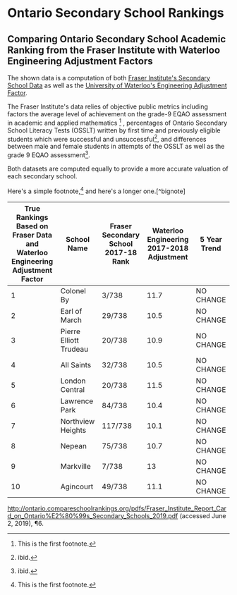 # Ontario Secondary School Rankings
## Comparing Ontario Secondary School Academic Ranking from the Fraser Institute with Waterloo Engineering Adjustment Factors  

The shown data is a computation of both [Fraser Institute's Secondary School Data](http://ontario.compareschoolrankings.org/secondary/SchoolsByRankLocationName.aspx) as well as the [University of Waterloo's Engineering Adjustment Factor](https://globalnews.ca/news/4405495/waterloo-engineering-grade-inflation-list/).

 The Fraser Institute's data relies of objective public metrics including factors the average level of achievement on the grade-9
EQAO assessment in academic and applied mathematics [^1] , percentages of Ontario Secondary School Literacy Tests (OSSLT) written by first time and previously eligible students which were successful and unsuccessful[^fn1], and differences between male and female students in attempts of the OSSLT as well as the grade 9 EQAO assessment[^fn2].

Both datasets are computed equally to provide a more accurate valuation of each secondary school.

Here's a simple footnote,[^1] and here's a longer one.[^bignote]

[^1]: This is the first footnote.


| True Rankings Based on Fraser Data and Waterloo Engineering Adjustment Factor | School Name            | Fraser Secondary School 2017-18 Rank | Waterloo Engineering 2017-2018 Adjustment | 5 Year Trend |
|------------------------------------------------------------------------------|------------------------|--------------------------------------|-------------------------------------------|--------------|
| 1                                                                            | Colonel By             | 3/738                                | 11.7                                      | NO CHANGE    |
| 2                                                                            | Earl of March          | 29/738                               | 10.5                                      | NO CHANGE    |
| 3                                                                            | Pierre Elliott Trudeau | 20/738                               | 10.9                                      | NO CHANGE    |
| 4                                                                            | All Saints             | 32/738                               | 10.5                                      | NO CHANGE    |
| 5                                                                            | London Central         | 20/738                               | 11.5                                      | NO CHANGE    |
| 6                                                                            | Lawrence Park          | 84/738                               | 10.4                                      | NO CHANGE    |
| 7                                                                            | Northview Heights      | 117/738                              | 10.1                                      | NO CHANGE    |
| 8                                                                            | Nepean                 | 75/738                               | 10.7                                      | NO CHANGE    |
| 9                                                                            | Markville              | 7/738                                | 13                                        | NO CHANGE    |
| 10                                                                           | Agincourt              | 49/738                               | 11.1                                      | NO CHANGE    |




[^1]: Report Card on Ontario’s Secondary Schools 2019,

http://ontario.compareschoolrankings.org/pdfs/Fraser_Institute_Report_Card_on_Ontario%E2%80%99s_Secondary_Schools_2019.pdf
(accessed June 2, 2019), ¶6.
[^fn1]: ibid.
[^fn2]: ibid.
